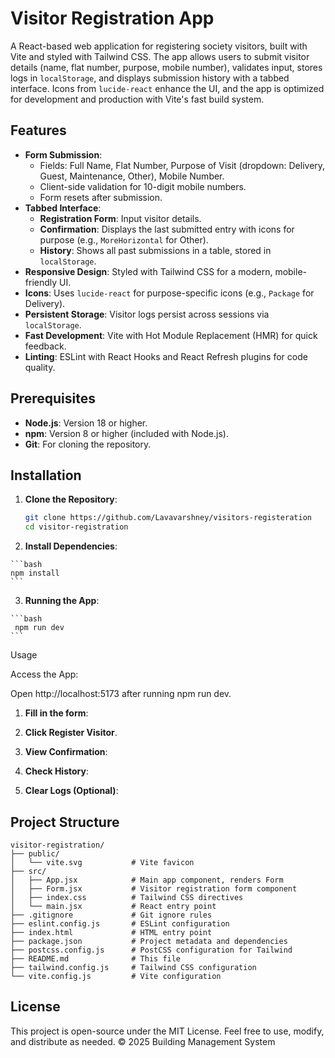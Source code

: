 # Visitor Registration App

A React-based web application for registering society visitors, built with Vite and styled with Tailwind CSS. The app allows users to submit visitor details (name, flat number, purpose, mobile number), validates input, stores logs in `localStorage`, and displays submission history with a tabbed interface. Icons from `lucide-react` enhance the UI, and the app is optimized for development and production with Vite's fast build system.

## Features

- **Form Submission**:
  - Fields: Full Name, Flat Number, Purpose of Visit (dropdown: Delivery, Guest, Maintenance, Other), Mobile Number.
  - Client-side validation for 10-digit mobile numbers.
  - Form resets after submission.
- **Tabbed Interface**:
  - **Registration Form**: Input visitor details.
  - **Confirmation**: Displays the last submitted entry with icons for purpose (e.g., `MoreHorizontal` for Other).
  - **History**: Shows all past submissions in a table, stored in `localStorage`.
- **Responsive Design**: Styled with Tailwind CSS for a modern, mobile-friendly UI.
- **Icons**: Uses `lucide-react` for purpose-specific icons (e.g., `Package` for Delivery).
- **Persistent Storage**: Visitor logs persist across sessions via `localStorage`.
- **Fast Development**: Vite with Hot Module Replacement (HMR) for quick feedback.
- **Linting**: ESLint with React Hooks and React Refresh plugins for code quality.

## Prerequisites

- **Node.js**: Version 18 or higher.
- **npm**: Version 8 or higher (included with Node.js).
- **Git**: For cloning the repository.

## Installation

1. **Clone the Repository**:

   ```bash
   git clone https://github.com/Lavavarshney/visitors-registeration
   cd visitor-registration
   ```


  2. **Install Dependencies**:

    ```bash
    npm install
    ```

  3. **Running the App**:
  
    ```bash
     npm run dev
    ```



Usage

Access the App:

Open http://localhost:5173 after running npm run dev.



1. **Fill in the form**:



2. **Click Register Visitor**.



3. **View Confirmation**:



4. **Check History**:



5. **Clear Logs (Optional)**:






## Project Structure
```
visitor-registration/
├── public/
│   └── vite.svg           # Vite favicon
├── src/
│   ├── App.jsx            # Main app component, renders Form
│   ├── Form.jsx           # Visitor registration form component
│   ├── index.css          # Tailwind CSS directives
│   └── main.jsx           # React entry point
├── .gitignore             # Git ignore rules
├── eslint.config.js       # ESLint configuration
├── index.html             # HTML entry point
├── package.json           # Project metadata and dependencies
├── postcss.config.js      # PostCSS configuration for Tailwind
├── README.md              # This file
├── tailwind.config.js     # Tailwind CSS configuration
└── vite.config.js         # Vite configuration
```







## License
This project is open-source under the MIT License. Feel free to use, modify, and distribute as needed.
© 2025 Building Management System
